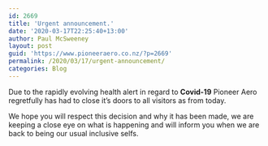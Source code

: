 ```yaml
---
id: 2669
title: 'Urgent announcement.'
date: '2020-03-17T22:25:40+13:00'
author: Paul McSweeney
layout: post
guid: 'https://www.pioneeraero.co.nz/?p=2669'
permalink: /2020/03/17/urgent-announcement/
categories: Blog
---
```


Due to the rapidly evolving health alert in regard to **Covid-19** Pioneer Aero regretfully has had to close it’s doors to all visitors as from today.

We hope you will respect this decision and why it has been made, we are keeping a close eye on what is happening and will inform you when we are back to being our usual inclusive selfs.
